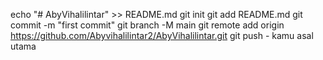 
echo "# AbyVihalilintar" >> README.md 
git init 
git add README.md 
git commit -m "first commit" 
git branch -M main 
git remote add origin https://github.com/Abyvihalilintar2/AbyVihalilintar.git
 git push - kamu asal utama
